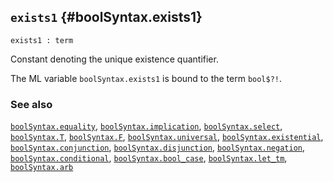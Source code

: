## `exists1` {#boolSyntax.exists1}


```
exists1 : term
```



Constant denoting the unique existence quantifier.


The ML variable `boolSyntax.exists1` is bound to the term `bool$?!`.

### See also

[`boolSyntax.equality`](#boolSyntax.equality), [`boolSyntax.implication`](#boolSyntax.implication), [`boolSyntax.select`](#boolSyntax.select), [`boolSyntax.T`](#boolSyntax.T), [`boolSyntax.F`](#boolSyntax.F), [`boolSyntax.universal`](#boolSyntax.universal), [`boolSyntax.existential`](#boolSyntax.existential), [`boolSyntax.conjunction`](#boolSyntax.conjunction), [`boolSyntax.disjunction`](#boolSyntax.disjunction), [`boolSyntax.negation`](#boolSyntax.negation), [`boolSyntax.conditional`](#boolSyntax.conditional), [`boolSyntax.bool_case`](#boolSyntax.bool_case), [`boolSyntax.let_tm`](#boolSyntax.let_tm), [`boolSyntax.arb`](#boolSyntax.arb)

